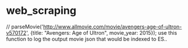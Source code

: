 # web_scraping

// parseMovie('http://www.allmovie.com/movie/avengers-age-of-ultron-v570172', {title: "Avengers: Age of Ultron", movie_year: 2015});
use this function to log the output movie json that would be indexed to ES..
